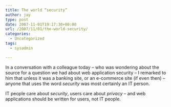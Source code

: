 ```yaml
---
title: The world “security”
author: jay
type: post
date: 2007-11-01T19:17:30+00:00
url: /2007/11/01/the-world-security/
categories:
  - Uncategorized
tags:
  - sysadmin

---
```

In a conversation with a colleague today &#8211; who was wondering about the source for a question we had about web application security &#8211; I remarked to him that unless it was a banking site, or an e-commerce site (if even then) &#8211; anyone that uses the word _security_ was most certainly an IT person.

IT people care about _security_, users care about _privacy_ &#8211; and web applications should be written for users, not IT people.